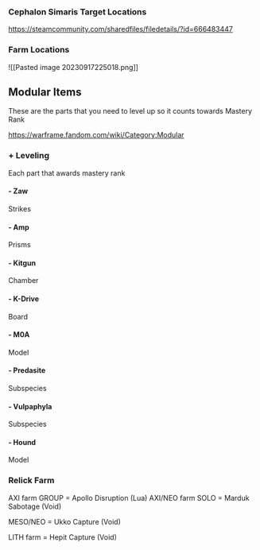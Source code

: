 
### Cephalon Simaris Target Locations

https://steamcommunity.com/sharedfiles/filedetails/?id=666483447


### Farm Locations

![[Pasted image 20230917225018.png]]

## Modular Items

These are the parts that you need to level up so it counts towards Mastery Rank

https://warframe.fandom.com/wiki/Category:Modular

### + Leveling
Each part that awards mastery rank
#### - Zaw
Strikes

#### - Amp
Prisms

#### - Kitgun
Chamber

#### - K-Drive
Board

#### - M0A
Model

#### - Predasite
Subspecies

#### - Vulpaphyla
Subspecies

#### - Hound
Model

### Relick Farm

AXI farm GROUP = Apollo Disruption (Lua) 
AXI/NEO farm SOLO = Marduk Sabotage (Void) 

MESO/NEO = Ukko Capture (Void) 

LITH farm = Hepit Capture (Void)